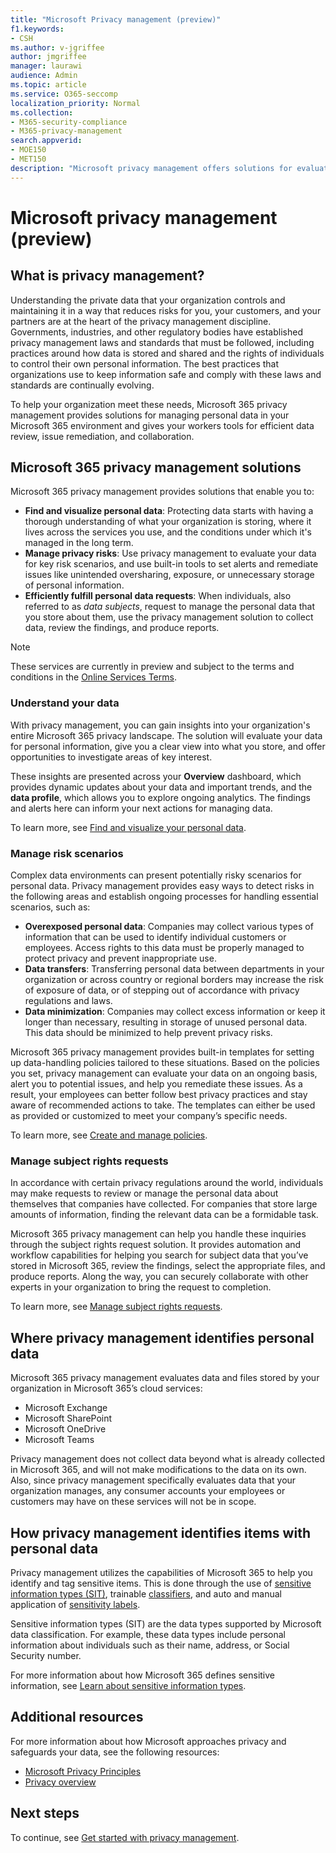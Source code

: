 ```yaml
---
title: "Microsoft Privacy management (preview)"
f1.keywords:
- CSH
ms.author: v-jgriffee
author: jmgriffee
manager: laurawi
audience: Admin
ms.topic: article
ms.service: O365-seccomp
localization_priority: Normal
ms.collection: 
- M365-security-compliance
- M365-privacy-management
search.appverid: 
- MOE150
- MET150
description: "Microsoft privacy management offers solutions for evaluating personal data your organization stores in Microsoft 365, and helps you identify and remediate privacy risks."
---
```


# Microsoft privacy management (preview)

## What is privacy management?

Understanding the private data that your organization controls and maintaining it in a way that reduces risks for you, your customers, and your partners are at the heart of the privacy management discipline. Governments, industries, and other regulatory bodies have established privacy management laws and standards that must be followed, including practices around how data is stored and shared and the rights of individuals to control their own personal information. The best practices that organizations use to keep information safe and comply with these laws and standards are continually evolving.

To help your organization meet these needs, Microsoft 365 privacy management provides solutions for managing personal data in your Microsoft 365 environment and gives your workers tools for efficient data review, issue remediation, and collaboration.

## Microsoft 365 privacy management solutions

Microsoft 365 privacy management provides solutions that enable you to:

- **Find and visualize personal data**: Protecting data starts with having a thorough understanding of what your organization is storing, where it lives across the services you use, and the conditions under which it's managed in the long term.
- **Manage privacy risks**: Use privacy management to evaluate your data for key risk scenarios, and use built-in tools to set alerts and remediate issues like unintended oversharing, exposure, or unnecessary storage of personal information.
- **Efficiently fulfill personal data requests**: When individuals, also referred to as *data subjects*, request to manage the personal data that you store about them, use the privacy management solution to collect data, review the findings, and produce reports.

> [!NOTE]
> These services are currently in preview and subject to the terms and conditions in the [Online Services Terms](https://www.microsoft.com/en-us/licensing/product-licensing/products).

### Understand your data

With privacy management, you can gain insights into your organization's entire Microsoft 365 privacy landscape. The solution will evaluate your data for personal information, give you a clear view into what you store, and offer opportunities to investigate areas of key interest.

These insights are presented across your **Overview** dashboard, which provides dynamic updates about your data and important trends, and the **data profile**, which allows you to explore ongoing analytics. The findings and alerts here can inform your next actions for managing data.

To learn more, see [Find and visualize your personal data](privacy-management-data-profile.md).

### Manage risk scenarios

Complex data environments can present potentially risky scenarios for personal data. Privacy management provides easy ways to detect risks in the following areas and establish ongoing processes for handling essential scenarios, such as:

- **Overexposed personal data**: Companies may collect various types of information that can be used to identify individual customers or employees. Access rights to this data must be properly managed to protect privacy and prevent inappropriate use.
- **Data transfers**: Transferring personal data between departments in your organization or across country or regional borders may increase the risk of exposure of data, or of stepping out of accordance with privacy regulations and laws.
- **Data minimization**: Companies may collect excess information or keep it longer than necessary, resulting in storage of unused personal data. This data should be minimized to help prevent privacy risks.

Microsoft 365 privacy management provides built-in templates for setting up data-handling policies tailored to these situations. Based on the policies you set, privacy management can evaluate your data on an ongoing basis, alert you to potential issues, and help you remediate these issues. As a result, your employees can better follow best privacy practices and stay aware of recommended actions to take. The templates can either be used as provided or customized to meet your company’s specific needs.

To learn more, see [Create and manage policies](privacy-management-policies.md).

### Manage subject rights requests

In accordance with certain privacy regulations around the world, individuals may make requests to review or manage the personal data about themselves that companies have collected. For companies that store large amounts of information, finding the relevant data can be a formidable task.

Microsoft 365 privacy management can help you handle these inquiries through the subject rights request solution. It provides automation and workflow capabilities for helping you search for subject data that you’ve stored in Microsoft 365, review the findings, select the appropriate files, and produce reports. Along the way, you can securely collaborate with other experts in your organization to bring the request to completion.

To learn more, see [Manage subject rights requests](privacy-management-subject-rights-requests.md).

## Where privacy management identifies personal data

Microsoft 365 privacy management evaluates data and files stored by your organization in Microsoft 365’s cloud services:

- Microsoft Exchange
- Microsoft SharePoint
- Microsoft OneDrive
- Microsoft Teams

Privacy management does not collect data beyond what is already collected in Microsoft 365, and will not make modifications to the data on its own. Also, since privacy management specifically evaluates data that your organization manages, any consumer accounts your employees or customers may have on these services will not be in scope.

## How privacy management identifies items with personal data

Privacy management utilizes the capabilities of Microsoft 365 to help you identify and tag sensitive items. This is done through the use of [sensitive information types (SIT)](sensitive-information-type-learn-about.md), trainable [classifiers](classifier-learn-about.md), and auto and manual application of [sensitivity labels](sensitivity-labels.md).

Sensitive information types (SIT) are the data types supported by Microsoft data classification. For example, these data types include personal information about individuals such as their name, address, or Social Security number.

For more information about how Microsoft 365 defines sensitive information, see [Learn about sensitive information types](sensitive-information-type-learn-about.md).

## Additional resources

For more information about how Microsoft approaches privacy and safeguards your data, see the following resources:

- [Microsoft Privacy Principles](https://www.microsoft.com/en-us/trust-center/privacy)
- [Privacy overview](/compliance/assurance/assurance-privacy)

## Next steps

To continue, see [Get started with privacy management](privacy-management-setup.md).
